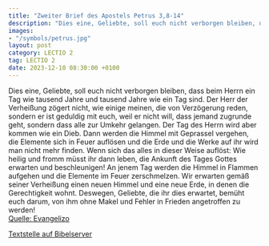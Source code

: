 ```yaml
---
title: "Zweiter Brief des Apostels Petrus 3,8-14"
description: "Dies eine, Geliebte, soll euch nicht verborgen bleiben, dass beim Herrn ein Tag wie tausend Jahre und tausend Jahre wie ein Tag sind. Der Herr der Verheißung zögert nicht, wie einige meinen, die von Verzögerung reden, sondern er ist geduldig mit euch, weil er nicht will, dass jem...."
images:
- "/symbols/petrus.jpg"
layout: post
category: LECTIO 2
tag: LECTIO 2
date: 2023-12-10 08:30:00 +0100
---
```

Dies eine, Geliebte, soll euch nicht verborgen bleiben, dass beim Herrn ein Tag wie tausend Jahre und tausend Jahre wie ein Tag sind.
Der Herr der Verheißung zögert nicht, wie einige meinen, die von Verzögerung reden, sondern er ist geduldig mit euch, weil er nicht will, dass jemand zugrunde geht, sondern dass alle zur Umkehr gelangen.<!--more-->
Der Tag des Herrn wird aber kommen wie ein Dieb. Dann werden die Himmel mit Geprassel vergehen, die Elemente sich in Feuer auflösen und die Erde und die Werke auf ihr wird man nicht mehr finden.
Wenn sich das alles in dieser Weise auflöst: Wie heilig und fromm müsst ihr dann leben,
die Ankunft des Tages Gottes erwarten und beschleunigen! An jenem Tag werden die Himmel in Flammen aufgehen und die Elemente im Feuer zerschmelzen.
Wir erwarten gemäß seiner Verheißung einen neuen Himmel und eine neue Erde, in denen die Gerechtigkeit wohnt.
Deswegen, Geliebte, die ihr dies erwartet, bemüht euch darum, von ihm ohne Makel und Fehler in Frieden angetroffen zu werden!<br>
[Quelle: Evangelizo](https://evangeliumtagfuertag.org/DE/gospel)

[Textstelle auf Bibelserver](https://www.bibleserver.com/EU/2.Petrus3,8-14)
